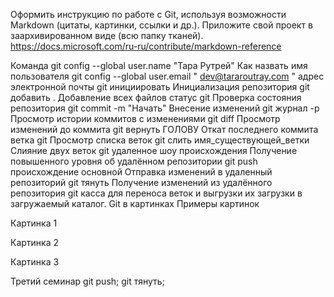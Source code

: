 Оформить инструкцию по работе с Git,
используя возможности Markdown (цитаты, картинки, ссылки и др.). Приложите свой проект в заархивированном виде (всю папку тканей). https://docs.microsoft.com/ru-ru/contribute/markdown-reference

Команда	
git config --global user.name "Тара Рутрей"	Как назвать имя пользователя
git config --global user.email " dev@tararoutray.com "	адрес электронной почты
git инициировать	Инициализация репозитория
git добавить .	Добавление всех файлов
статус git	Проверка состояния репозитория
git commit -m "Начать"	Внесение изменений
git журнал -p	Просмотр истории коммитов с изменениями
git diff	Просмотр изменений до коммита
git вернуть ГОЛОВУ	Откат последнего коммита
ветка git	Просмотр списка веток
git слить имя_существующей_ветки	Слияние двух веток
git удаленное шоу происхождения	Получение повышенного уровня об удалённом репозитории
git push происхождение основной	Отправка изменений в удаленный репозиторий
git тянуть	Получение изменений из удалённого репозитория
git касса	для переноса веток и выгрузки их загрузки в загружаемый каталог.
Git в картинках
Примеры картинок

Картинка 1

Картинка 2

Картинка 3

Третий семинар git push; git тянуть;
